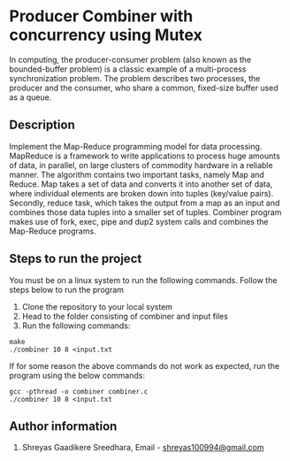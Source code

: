 # Producer Combiner with concurrency using Mutex

In computing, the producer-consumer problem (also known as the bounded-buffer problem) is a classic example of a multi-process synchronization problem. The problem describes two processes, the producer and the consumer, who share a common, fixed-size buffer used as a queue. 

## Description

Implement the Map-Reduce programming model for data processing. MapReduce is a framework to write applications to process huge amounts of data, in parallel, on large clusters of commodity hardware in a reliable manner. The algorithm contains two important tasks, namely Map and Reduce. Map takes a set of data and converts it into another set of data, where individual elements are broken down into tuples (key/value pairs). Secondly, reduce task, which takes the output from a map as an input and combines those data tuples into a smaller set of tuples. Combiner program makes use of fork, exec, pipe and dup2 system calls and combines the Map-Reduce programs.

## Steps to run the project

You must be on a linux system to run the following commands. Follow the steps below to run the program

1. Clone the repository to your local system
2. Head to the folder consisting of combiner and input files
3. Run the following commands:

```
make
./combiner 10 8 <input.txt
```

If for some reason the above commands do not work as expected, run the program using the below commands:

```
gcc -pthread -o combiner combiner.c
./combiner 10 8 <input.txt
```

## Author information

1. Shreyas Gaadikere Sreedhara, Email - shreyas100994@gmail.com